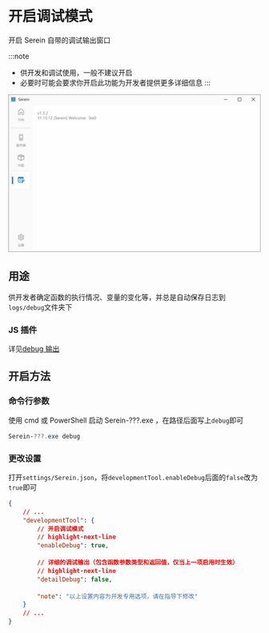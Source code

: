 # 开启调试模式

开启 Serein 自带的调试输出窗口

:::note

- 供开发和调试使用，一般不建议开启
- 必要时可能会要求你开启此功能为开发者提供更多详细信息
:::

![调试窗口](debug.png)

## 用途

供开发者确定函数的执行情况、变量的变化等，并总是自动保存日志到`logs/debug`文件夹下

### JS 插件

详见[debug 输出](../development/functions/serein#debug输出)

## 开启方法

### 命令行参数

使用 cmd 或 PowerShell 启动 Serein-???.exe ，在路径后面写上`debug`即可

```powershell
Serein-???.exe debug
```

### 更改设置

打开`settings/Serein.json`，将`developmentTool.enableDebug`后面的`false`改为`true`即可

```json
{
    // ...
    "developmentTool": {
        // 开启调试模式
        // highlight-next-line
        "enableDebug": true,

        // 详细的调试输出（包含函数参数类型和返回值，仅当上一项启用时生效）
        // highlight-next-line
        "detailDebug": false, 
        
        "note": "以上设置内容为开发专用选项，请在指导下修改"
    }
    // ...
}
```
